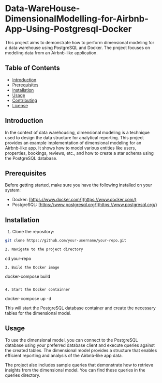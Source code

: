 # Data-WareHouse-DimensionalModelling-for-Airbnb-App-Using-Postgresql-Docker


This project aims to demonstrate how to perform dimensional modeling for a data warehouse using PostgreSQL and Docker. The project focuses on modeling data from an Airbnb-like application.

## Table of Contents

- [Introduction](#introduction)
- [Prerequisites](#prerequisites)
- [Installation](#installation)
- [Usage](#usage)
- [Contributing](#contributing)
- [License](#license)

## Introduction

In the context of data warehousing, dimensional modeling is a technique used to design the data structure for analytical reporting. This project provides an example implementation of dimensional modeling for an Airbnb-like app. It shows how to model various entities like users, properties, bookings, reviews, etc., and how to create a star schema using the PostgreSQL database.

## Prerequisites

Before getting started, make sure you have the following installed on your system:

- Docker: [https://www.docker.com/](https://www.docker.com/)
- PostgreSQL: [https://www.postgresql.org/](https://www.postgresql.org/)

## Installation

1. Clone the repository:

```bash
git clone https://github.com/your-username/your-repo.git

2. Navigate to the project directory
```
cd your-repo
```
3. Build the Docker image
```
docker-compose build
```

4. Start the Docker containner
```
docker-compose up -d


This will start the PostgreSQL database container and create the necessary tables for the dimensional model.

## Usage
To use the dimensional model, you can connect to the PostgreSQL database using your preferred database client and execute queries against the created tables. The dimensional model provides a structure that enables efficient reporting and analysis of the Airbnb-like app data.

The project also includes sample queries that demonstrate how to retrieve insights from the dimensional model. You can find these queries in the queries directory.
